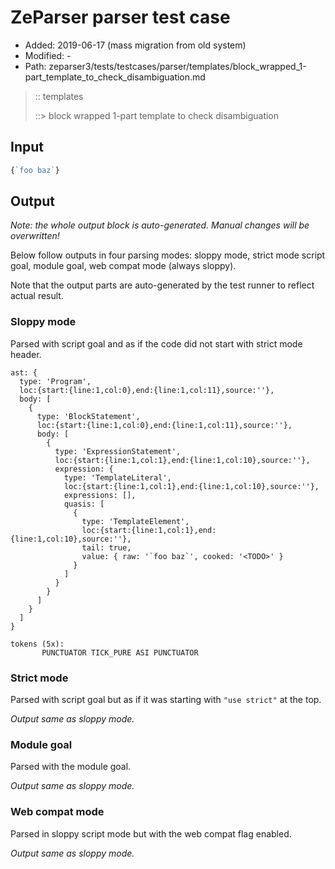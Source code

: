# ZeParser parser test case

- Added: 2019-06-17 (mass migration from old system)
- Modified: -
- Path: zeparser3/tests/testcases/parser/templates/block_wrapped_1-part_template_to_check_disambiguation.md

> :: templates
>
> ::> block wrapped 1-part template to check disambiguation

## Input

`````js
{`foo baz`}
`````

## Output

_Note: the whole output block is auto-generated. Manual changes will be overwritten!_

Below follow outputs in four parsing modes: sloppy mode, strict mode script goal, module goal, web compat mode (always sloppy).

Note that the output parts are auto-generated by the test runner to reflect actual result.

### Sloppy mode

Parsed with script goal and as if the code did not start with strict mode header.

`````
ast: {
  type: 'Program',
  loc:{start:{line:1,col:0},end:{line:1,col:11},source:''},
  body: [
    {
      type: 'BlockStatement',
      loc:{start:{line:1,col:0},end:{line:1,col:11},source:''},
      body: [
        {
          type: 'ExpressionStatement',
          loc:{start:{line:1,col:1},end:{line:1,col:10},source:''},
          expression: {
            type: 'TemplateLiteral',
            loc:{start:{line:1,col:1},end:{line:1,col:10},source:''},
            expressions: [],
            quasis: [
              {
                type: 'TemplateElement',
                loc:{start:{line:1,col:1},end:{line:1,col:10},source:''},
                tail: true,
                value: { raw: '`foo baz`', cooked: '<TODO>' }
              }
            ]
          }
        }
      ]
    }
  ]
}

tokens (5x):
       PUNCTUATOR TICK_PURE ASI PUNCTUATOR
`````

### Strict mode

Parsed with script goal but as if it was starting with `"use strict"` at the top.

_Output same as sloppy mode._

### Module goal

Parsed with the module goal.

_Output same as sloppy mode._

### Web compat mode

Parsed in sloppy script mode but with the web compat flag enabled.

_Output same as sloppy mode._
